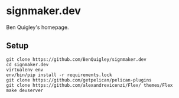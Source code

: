 # signmaker.dev

Ben Quigley's homepage.

## Setup

``` shell
git clone https://github.com/BenQuigley/signmaker.dev
cd signmaker.dev
virtualenv env
env/bin/pip install -r requirements.lock
git clone https://github.com/getpelican/pelican-plugins
git clone https://github.com/alexandrevicenzi/Flex/ themes/Flex
make devserver
```
